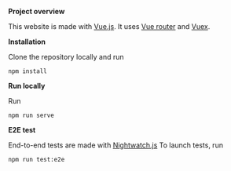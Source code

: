 **Project overview**

This website is made with [Vue.js](https://vuejs.org/).
It uses [Vue router](https://router.vuejs.org/) and [Vuex](https://vuex.vuejs.org/).

**Installation**

Clone the repository locally and run

    npm install

**Run locally**

Run

    npm run serve

**E2E test**

End-to-end tests are made with [Nightwatch.js](http://nightwatchjs.org/)
To launch tests, run 

    npm run test:e2e
